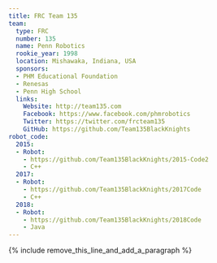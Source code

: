 ```yaml
---
title: FRC Team 135
team:
  type: FRC
  number: 135
  name: Penn Robotics
  rookie_year: 1998
  location: Mishawaka, Indiana, USA
  sponsors:
  - PHM Educational Foundation
  - Renesas
  - Penn High School
  links:
    Website: http://team135.com
    Facebook: https://www.facebook.com/phmrobotics
    Twitter: https://twitter.com/frcteam135
    GitHub: https://github.com/Team135BlackKnights
robot_code:
  2015:
  - Robot:
    - https://github.com/Team135BlackKnights/2015-Code2
    - C++
  2017:
  - Robot:
    - https://github.com/Team135BlackKnights/2017Code
    - C++
  2018:
  - Robot:
    - https://github.com/Team135BlackKnights/2018Code
    - Java
---
```


{% include remove_this_line_and_add_a_paragraph %}
